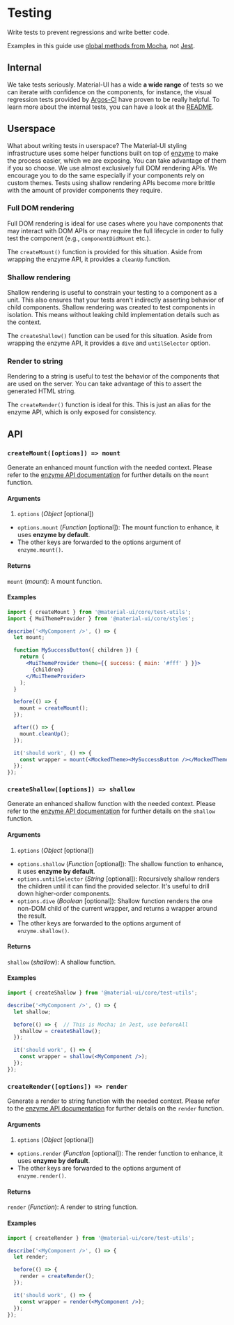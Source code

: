 # Testing

<p class="description">Write tests to prevent regressions and write better code.</p>

Examples in this guide use [global methods from Mocha](https://mochajs.org/api/global.html), not [Jest](https://jestjs.io/docs/en/api).

## Internal

We take tests seriously. Material-UI has a wide **a wide range** of tests so we can
iterate with confidence on the components, for instance, the visual regression tests provided by [Argos-CI](https://www.argos-ci.com/mui-org/material-ui) have proven to be really helpful.
To learn more about the internal tests, you can have a look at the [README](https://github.com/mui-org/material-ui/blob/master/test/README.md).

## Userspace

What about writing tests in userspace? The Material-UI styling infrastructure uses some helper functions built on top of [enzyme](https://github.com/airbnb/enzyme) to make the process easier, which we are exposing. You can take advantage of them if you so choose.
We use almost exclusively full DOM rendering APIs. We encourage you to do the same especially
if your components rely on custom themes. Tests using shallow rendering APIs become more brittle
with the amount of provider components they require.

### Full DOM rendering

Full DOM rendering is ideal for use cases where you have components that may interact with DOM APIs or may require the full lifecycle in order to fully test the component (e.g., `componentDidMount` etc.).

The `createMount()` function is provided for this situation.
Aside from wrapping the enzyme API, it provides a `cleanUp` function.

### Shallow rendering

Shallow rendering is useful to constrain your testing to a component as a unit. This also ensures that your tests aren't indirectly asserting behavior of child components.
Shallow rendering was created to test components in isolation. This means without leaking child implementation details such as the context.

The `createShallow()` function can be used for this situation. Aside from wrapping the enzyme API, it provides a `dive` and `untilSelector` option.

### Render to string

Rendering to a string is useful to test the behavior of the components that are used on the server.
You can take advantage of this to assert the generated HTML string.

The `createRender()` function is ideal for this. This is just an alias for the enzyme API, which is only exposed for consistency.

## API

### `createMount([options]) => mount`

Generate an enhanced mount function with the needed context.
Please refer to the [enzyme API documentation](https://airbnb.io/enzyme/docs/api/mount.html) for further details on the `mount` function.

#### Arguments

1. `options` (*Object* [optional])
  - `options.mount` (*Function* [optional]): The mount function to enhance, it uses **enzyme by default**.
  - The other keys are forwarded to the options argument of `enzyme.mount()`.

#### Returns

`mount` (*mount*): A mount function.

#### Examples

```jsx
import { createMount } from '@material-ui/core/test-utils';
import { MuiThemeProvider } from '@material-ui/core/styles';

describe('<MyComponent />', () => {
  let mount;

  function MySuccessButton({ children }) {
    return (
      <MuiThemeProvider theme={{ success: { main: '#fff' } }}>
        {children}
      </MuiThemeProvider>
    );
  }

  before(() => {
    mount = createMount();
  });

  after(() => {
    mount.cleanUp();
  });

  it('should work', () => {
    const wrapper = mount(<MockedTheme><MySuccessButton /></MockedTheme>);
  });
});
```


### `createShallow([options]) => shallow`

Generate an enhanced shallow function with the needed context.
Please refer to the [enzyme API documentation](https://airbnb.io/enzyme/docs/api/shallow.html) for further details on the `shallow` function.


#### Arguments

1. `options` (*Object* [optional])
  - `options.shallow` (*Function* [optional]): The shallow function to enhance, it uses **enzyme by default**.
  - `options.untilSelector` (*String* [optional]): Recursively shallow renders the children until it can find the provided selector. It's useful to drill down higher-order components.
  - `options.dive` (*Boolean* [optional]): Shallow function renders the one non-DOM child of the current wrapper, and returns a wrapper around the result.
  - The other keys are forwarded to the options argument of `enzyme.shallow()`.

#### Returns

`shallow` (*shallow*): A shallow function.

#### Examples

```jsx
import { createShallow } from '@material-ui/core/test-utils';

describe('<MyComponent />', () => {
  let shallow;

  before(() => {  // This is Mocha; in Jest, use beforeAll
    shallow = createShallow();
  });

  it('should work', () => {
    const wrapper = shallow(<MyComponent />);
  });
});
```

### `createRender([options]) => render`

Generate a render to string function with the needed context.
Please refer to the [enzyme API documentation](https://airbnb.io/enzyme/docs/api/render.html) for further details on the `render` function.

#### Arguments

1. `options` (*Object* [optional])
  - `options.render` (*Function* [optional]): The render function to enhance, it uses **enzyme by default**.
  - The other keys are forwarded to the options argument of `enzyme.render()`.

#### Returns

`render` (*Function*): A render to string function.

#### Examples

```jsx
import { createRender } from '@material-ui/core/test-utils';

describe('<MyComponent />', () => {
  let render;

  before(() => {
    render = createRender();
  });

  it('should work', () => {
    const wrapper = render(<MyComponent />);
  });
});
```
